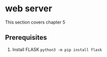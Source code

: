 # web server

This section covers chapter 5

## Prerequisites

1. Install FLASK `python3 -m pip install flask`